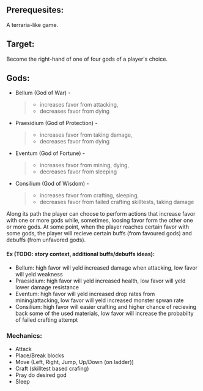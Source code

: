 ## Prerequesites: 
A terraria-like game. 
## Target: 
Become the right-hand of one of four gods of a player's choice.
## Gods:
* Bellum (God of War) - 
  >- increases favor from attacking, 
  >- decreases favor from dying
* Praesidium (God of Protection) - 
  >- increases favor from taking damage, 
  >- decreases favor from dying
* Eventum (God of Fortune) - 
  >- increases favor from mining, dying, 
  >- decreases favor from sleeping
* Consilium (God of Wisdom) - 
  >- increases favor from crafting, sleeping, 
  >- decreases favor from failed crafting skilltests, taking damage

Along its path the player can choose to perform actions that increase favor with one or more gods while, sometimes, loosing favor form the other one or more gods. At some point, when the player reaches certain favor with some gods, the player will recieve certain buffs (from favoured gods) and debuffs (from unfavored gods).
#### Ex (TODO: story context, additional buffs/debuffs ideas): 
* Bellum: high favor will yeld increased damage when attacking, low favor will yeld weakness
* Praesidium: high favor will yeld increased health, low favor will yeld lower damage resistance
* Eventum: high favor will yeld increased drop rates from mining/attacking, low favor will yeld increased monster spwan rate
* Consilium: high favor will easier crafting and higher chance of recieving back some of the used materials, low favor will increase the probabilty of failed crafting attempt 
### Mechanics:
* Attack
* Place/Break blocks
* Move (Left, Right, Jump, Up/Down (on ladder))
* Craft (skilltest based crafing)
* Pray do desired god 
* Sleep